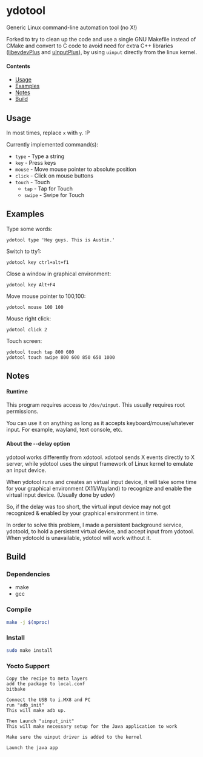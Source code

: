 # ydotool
Generic Linux command-line automation tool (no X!)

Forked to try to clean up the code and use a single GNU Makefile instead of CMake
and convert to C code to avoid need for extra C++ libraries ([libevdevPlus] and
[uInputPlus]), by using `uinput` directly from the linux kernel.

#### Contents
- [Usage](#usage)
- [Examples](#examples)
- [Notes](#notes)
- [Build](#build)

## Usage
In most times, replace `x` with `y`. :P

Currently implemented command(s):
- `type` - Type a string
- `key` - Press keys
- `mouse` - Move mouse pointer to absolute position
- `click` - Click on mouse buttons
- `touch` - Touch
    - `tap` - Tap for Touch
    - `swipe` - Swipe for Touch 

## Examples
Type some words:

    ydotool type 'Hey guys. This is Austin.'

Switch to tty1:

    ydotool key ctrl+alt+f1

Close a window in graphical environment:

    ydotool key Alt+F4

Move mouse pointer to 100,100:

    ydotool mouse 100 100

Mouse right click:

    ydotool click 2
    
Touch screen:

    ydotool touch tap 800 600
    ydotool touch swipe 800 600 850 650 1000


## Notes
#### Runtime
This program requires access to `/dev/uinput`. This usually requires root permissions.

You can use it on anything as long as it accepts keyboard/mouse/whatever input. For example, wayland, text console, etc.

#### About the --delay option
ydotool works differently from xdotool. xdotool sends X events directly to X server, while ydotool uses the uinput framework of Linux kernel to emulate an input device.

When ydotool runs and creates an virtual input device, it will take some time for your graphical environment (X11/Wayland) to recognize and enable the virtual input device. (Usually done by udev)

So, if the delay was too short, the virtual input device may not got recognized & enabled by your graphical environment in time.

In order to solve this problem, I made a persistent background service, ydotoold, to hold a persistent virtual device, and accept input from ydotool. When ydotoold is unavailable, ydotool will work without it.

## Build
### Dependencies
* make
* gcc

### Compile

```bash
make -j $(nproc)
```

### Install

```bash
sudo make install
```

<!-- Links -->
[uinputplus]: https://github.com/YukiWorkshop/libuInputPlus
[libevdevplus]: https://github.com/YukiWorkshop/libevdevPlus

### Yocto Support

```recipe for yocto
Copy the recipe to meta layers
add the package to local.conf
bitbake
```

```Scripts for screenshot
Connect the USB to i.MX8 and PC
run "adb_init"
This will make adb up.

Then Launch "uinput_init"
This will make necessary setup for the Java application to work

Make sure the uinput driver is added to the kernel

Launch the java app
``` 
